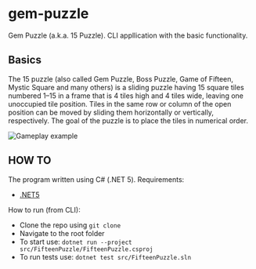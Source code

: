 # gem-puzzle
Gem Puzzle (a.k.a. 15 Puzzle). CLI appllication with the basic functionality.

## Basics ##
The 15 puzzle (also called Gem Puzzle, Boss Puzzle, Game of Fifteen, Mystic Square and many others) is a sliding puzzle having 15 square tiles numbered 1–15 in a frame that is 4 tiles high and 4 tiles wide, leaving one unoccupied tile position. Tiles in the same row or column of the open position can be moved by sliding them horizontally or vertically, respectively. The goal of the puzzle is to place the tiles in numerical order. 

![Gameplay example](https://user-images.githubusercontent.com/32564756/123743832-80b62400-d8b6-11eb-8124-656bfdfb8cd6.gif)

## HOW TO ##
The program written using C# (.NET 5).
Requirements:
- [.NET5](https://dotnet.microsoft.com/download/dotnet/5.0)

How to run (from CLI):
- Clone the repo using ```git clone```
- Navigate to the root folder
- To start use: ```dotnet run --project src/FifteenPuzzle/FifteenPuzzle.csproj```
- To run tests use: ```dotnet test src/FifteenPuzzle.sln ```

